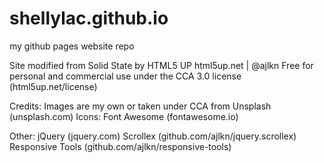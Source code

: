 # shellylac.github.io

my github pages website repo

Site modified from Solid State by HTML5 UP
html5up.net | @ajlkn
Free for personal and commercial use under the CCA 3.0 license (html5up.net/license)

Credits:
Images are my own or taken under CCA from Unsplash (unsplash.com)
Icons: Font Awesome (fontawesome.io)

Other:
jQuery (jquery.com)
Scrollex (github.com/ajlkn/jquery.scrollex)
Responsive Tools (github.com/ajlkn/responsive-tools)
